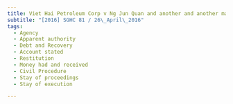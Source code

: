 ```yaml
---
title: Viet Hai Petroleum Corp v Ng Jun Quan and another and another matter 
subtitle: "[2016] SGHC 81 / 26\_April\_2016"
tags:
  - Agency
  - Apparent authority
  - Debt and Recovery
  - Account stated
  - Restitution
  - Money had and received
  - Civil Procedure
  - Stay of proceedings
  - Stay of execution

---
```


